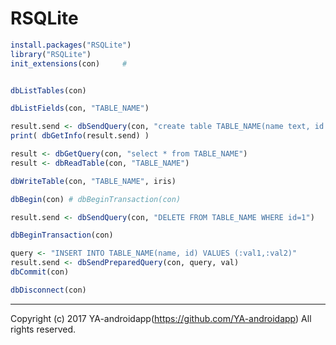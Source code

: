 # RSQLite


```r
install.packages("RSQLite")
library("RSQLite")
init_extensions(con)     #
```


```r
```


```r
dbListTables(con)
```

```r
dbListFields(con, "TABLE_NAME")
```


```r
result.send <- dbSendQuery(con, "create table TABLE_NAME(name text, id int)")
print( dbGetInfo(result.send) )
```


```r
result <- dbGetQuery(con, "select * from TABLE_NAME")
result <- dbReadTable(con, "TABLE_NAME")
```

```r
dbWriteTable(con, "TABLE_NAME", iris)
```


```r
dbBegin(con) # dbBeginTransaction(con)

result.send <- dbSendQuery(con, "DELETE FROM TABLE_NAME WHERE id=1")

```


```r
dbBeginTransaction(con)

query <- "INSERT INTO TABLE_NAME(name, id) VALUES (:val1,:val2)"
result.send <- dbSendPreparedQuery(con, query, val)
dbCommit(con)
```


```r
dbDisconnect(con)
```

---

Copyright (c) 2017 YA-androidapp(https://github.com/YA-androidapp) All rights reserved.
